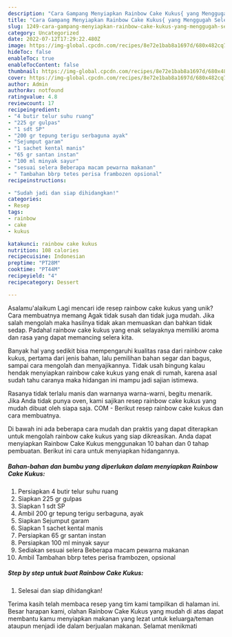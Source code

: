 ```yaml
---
description: "Cara Gampang Menyiapkan Rainbow Cake Kukus{ yang Menggugah Selera"
title: "Cara Gampang Menyiapkan Rainbow Cake Kukus{ yang Menggugah Selera"
slug: 1249-cara-gampang-menyiapkan-rainbow-cake-kukus-yang-menggugah-selera
category: Uncategorized
date: 2022-07-12T17:29:22.480Z
image: https://img-global.cpcdn.com/recipes/8e72e1bab8a1697d/680x482cq70/rainbow-cake-kukus-foto-resep-utama.jpg
hideToc: false
enableToc: true
enableTocContent: false
thumbnail: https://img-global.cpcdn.com/recipes/8e72e1bab8a1697d/680x482cq70/rainbow-cake-kukus-foto-resep-utama.jpg
cover: https://img-global.cpcdn.com/recipes/8e72e1bab8a1697d/680x482cq70/rainbow-cake-kukus-foto-resep-utama.jpg
author: Admin
authorAv: notfound
ratingvalue: 4.8
reviewcount: 17
recipeingredient:
- "4 butir telur suhu ruang"
- "225 gr gulpas"
- "1 sdt SP"
- "200 gr tepung terigu serbaguna ayak"
- "Sejumput garam"
- "1 sachet kental manis"
- "65 gr santan instan"
- "100 ml minyak sayur"
- "sesuai selera Beberapa macam pewarna makanan"
- " Tambahan bbrp tetes perisa frambozen opsional"
recipeinstructions:

- "Sudah jadi dan siap dihidangkan!"
categories:
- Resep
tags:
- rainbow
- cake
- kukus

katakunci: rainbow cake kukus 
nutrition: 108 calories
recipecuisine: Indonesian
preptime: "PT28M"
cooktime: "PT44M"
recipeyield: "4"
recipecategory: Dessert

---
```



Asalamu'alaikum Lagi mencari ide resep rainbow cake kukus yang unik? Cara membuatnya memang Agak tidak susah dan tidak juga mudah. Jika salah mengolah maka hasilnya tidak akan memuaskan dan bahkan tidak sedap. Padahal rainbow cake kukus yang enak selayaknya memiliki aroma dan rasa yang dapat memancing selera kita.


Banyak hal yang sedikit bisa mempengaruhi kualitas rasa dari rainbow cake kukus, pertama dari jenis bahan, lalu pemilihan bahan segar dan bagus, sampai cara mengolah dan menyajikannya. Tidak usah bingung kalau hendak menyiapkan rainbow cake kukus yang enak di rumah, karena asal sudah tahu caranya maka hidangan ini mampu jadi sajian istimewa.

Rasanya tidak terlalu manis dan warnanya warna-warni, begitu menarik. Jika Anda tidak punya oven, kami sajikan resep rainbow cake kukus yang mudah dibuat oleh siapa saja. COM - Berikut resep rainbow cake kukus dan cara membuatnya.


Di bawah ini ada beberapa cara mudah dan praktis yang dapat diterapkan untuk mengolah rainbow cake kukus yang siap dikreasikan. Anda dapat menyiapkan Rainbow Cake Kukus menggunakan 10 bahan dan 0 tahap pembuatan. Berikut ini cara untuk menyiapkan hidangannya.

<!--inarticleads1-->

##### Bahan-bahan dan bumbu yang diperlukan dalam menyiapkan Rainbow Cake Kukus:

1. Persiapkan 4 butir telur suhu ruang
1. Siapkan 225 gr gulpas
1. Siapkan 1 sdt SP
1. Ambil 200 gr tepung terigu serbaguna, ayak
1. Siapkan Sejumput garam
1. Siapkan 1 sachet kental manis
1. Persiapkan 65 gr santan instan
1. Persiapkan 100 ml minyak sayur
1. Sediakan sesuai selera Beberapa macam pewarna makanan
1. Ambil  Tambahan bbrp tetes perisa frambozen, opsional




<!--inarticleads2-->

##### Step by step untuk buat Rainbow Cake Kukus:


1. Selesai dan siap dihidangkan!



Terima kasih telah membaca resep yang tim kami tampilkan di halaman ini. Besar harapan kami, olahan Rainbow Cake Kukus yang mudah di atas dapat membantu kamu menyiapkan makanan yang lezat untuk keluarga/teman ataupun menjadi ide dalam berjualan makanan. Selamat menikmati
